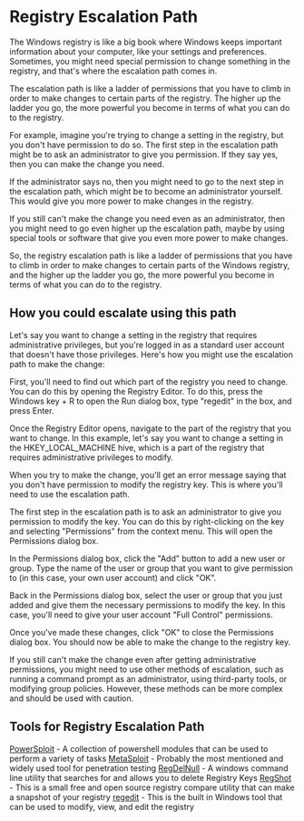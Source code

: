# Registry Escalation Path

The Windows registry is like a big book where Windows keeps important information about your computer, like your settings and preferences. Sometimes, you might need special permission to change something in the registry, and that's where the escalation path comes in.

The escalation path is like a ladder of permissions that you have to climb in order to make changes to certain parts of the registry. The higher up the ladder you go, the more powerful you become in terms of what you can do to the registry.

For example, imagine you're trying to change a setting in the registry, but you don't have permission to do so. The first step in the escalation path might be to ask an administrator to give you permission. If they say yes, then you can make the change you need.

If the administrator says no, then you might need to go to the next step in the escalation path, which might be to become an administrator yourself. This would give you more power to make changes in the registry.

If you still can't make the change you need even as an administrator, then you might need to go even higher up the escalation path, maybe by using special tools or software that give you even more power to make changes.

So, the registry escalation path is like a ladder of permissions that you have to climb in order to make changes to certain parts of the Windows registry, and the higher up the ladder you go, the more powerful you become in terms of what you can do to the registry.

## How you could escalate using this path

Let's say you want to change a setting in the registry that requires administrative privileges, but you're logged in as a standard user account that doesn't have those privileges. Here's how you might use the escalation path to make the change:

First, you'll need to find out which part of the registry you need to change. You can do this by opening the Registry Editor. To do this, press the Windows key + R to open the Run dialog box, type "regedit" in the box, and press Enter.

Once the Registry Editor opens, navigate to the part of the registry that you want to change. In this example, let's say you want to change a setting in the HKEY_LOCAL_MACHINE hive, which is a part of the registry that requires administrative privileges to modify.

When you try to make the change, you'll get an error message saying that you don't have permission to modify the registry key. This is where you'll need to use the escalation path.

The first step in the escalation path is to ask an administrator to give you permission to modify the key. You can do this by right-clicking on the key and selecting "Permissions" from the context menu. This will open the Permissions dialog box.

In the Permissions dialog box, click the "Add" button to add a new user or group. Type the name of the user or group that you want to give permission to (in this case, your own user account) and click "OK".

Back in the Permissions dialog box, select the user or group that you just added and give them the necessary permissions to modify the key. In this case, you'll need to give your user account "Full Control" permissions.

Once you've made these changes, click "OK" to close the Permissions dialog box. You should now be able to make the change to the registry key.

If you still can't make the change even after getting administrative permissions, you might need to use other methods of escalation, such as running a command prompt as an administrator, using third-party tools, or modifying group policies. However, these methods can be more complex and should be used with caution.

## Tools for Registry Escalation Path

[PowerSploit](https://github.com/PowerShellMafia/PowerSploit) - A collection of powershell modules that can be used to perform a variety of tasks
[MetaSploit](https://www.metasploit.com/) - Probably the most mentioned and widely used tool for penetration testing
[RegDelNull](https://learn.microsoft.com/en-us/sysinternals/downloads/regdelnull) - A windows command line utility that searches for and allows you to delete Registry Keys
[RegShot](https://github.com/Seabreg/Regshot) - This is a small free and open source registry compare utility that can make a snapshot of your registry
[regedit](https://beebom.com/best-registry-hacks-windows-11/) - This is the built in Windows tool that can be used to modify, view, and edit the registry